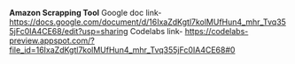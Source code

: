 **Amazon Scrapping Tool**
Google doc link- https://docs.google.com/document/d/16IxaZdKgtl7kolMUfHun4_mhr_Tvq355jFc0IA4CE68/edit?usp=sharing
Codelabs link- https://codelabs-preview.appspot.com/?file_id=16IxaZdKgtl7kolMUfHun4_mhr_Tvq355jFc0IA4CE68#0
